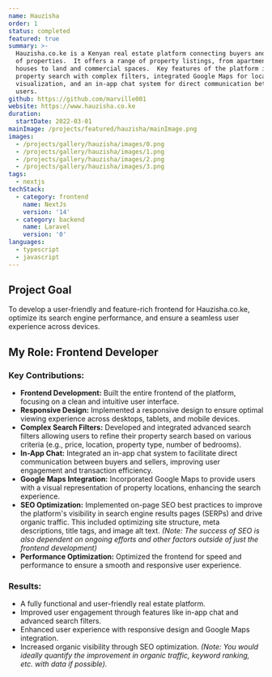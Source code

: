 ```yaml
---
name: Hauzisha
order: 1
status: completed
featured: true
summary: >-
  Hauzisha.co.ke is a Kenyan real estate platform connecting buyers and sellers
  of properties.  It offers a range of property listings, from apartments and
  houses to land and commercial spaces.  Key features of the platform include
  property search with complex filters, integrated Google Maps for location
  visualization, and an in-app chat system for direct communication between
  users.
github: https://github.com/marville001
website: https://www.hauzisha.co.ke
duration:
  startDate: 2022-03-01
mainImage: /projects/featured/hauzisha/mainImage.png
images:
  - /projects/gallery/hauzisha/images/0.png
  - /projects/gallery/hauzisha/images/1.png
  - /projects/gallery/hauzisha/images/2.png
  - /projects/gallery/hauzisha/images/3.png
tags:
  - nextjs
techStack:
  - category: frontend
    name: NextJs
    version: '14'
  - category: backend
    name: Laravel
    version: '0'
languages:
  - typescript
  - javascript
---
```

## **Project Goal**

To develop a user-friendly and feature-rich frontend for Hauzisha.co.ke, optimize its search engine performance, and ensure a seamless user experience across devices.

## **My Role:** Frontend Developer

### **Key Contributions:**

- **Frontend Development:** Built the entire frontend of the platform, focusing on a clean and intuitive user interface.
- **Responsive Design:** Implemented a responsive design to ensure optimal viewing experience across desktops, tablets, and mobile devices.
- **Complex Search Filters:** Developed and integrated advanced search filters allowing users to refine their property search based on various criteria (e.g., price, location, property type, number of bedrooms).
- **In-App Chat:** Integrated an in-app chat system to facilitate direct communication between buyers and sellers, improving user engagement and transaction efficiency.
- **Google Maps Integration:** Incorporated Google Maps to provide users with a visual representation of property locations, enhancing the search experience.
- **SEO Optimization:** Implemented on-page SEO best practices to improve the platform's visibility in search engine results pages (SERPs) and drive organic traffic. This included optimizing site structure, meta descriptions, title tags, and image alt text. *(Note: The success of SEO is also dependent on ongoing efforts and other factors outside of just the frontend development)*
- **Performance Optimization:** Optimized the frontend for speed and performance to ensure a smooth and responsive user experience.

### **Results:**

- A fully functional and user-friendly real estate platform.
- Improved user engagement through features like in-app chat and advanced search filters.
- Enhanced user experience with responsive design and Google Maps integration.
- Increased organic visibility through SEO optimization. *(Note: You would ideally quantify the improvement in organic traffic, keyword ranking, etc. with data if possible).*
